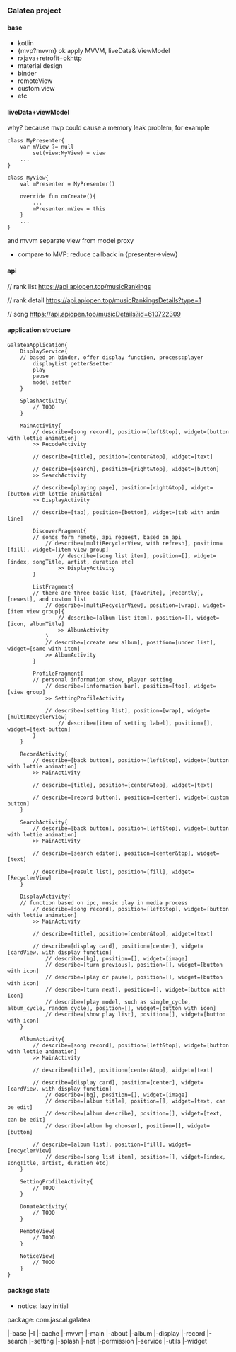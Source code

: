 ### Galatea project

#### base

* kotlin
* {mvp?mvvm} ok apply MVVM, liveData& ViewModel
* rxjava+retrofit+okhttp
* material design
* binder
* remoteView
* custom view
* etc

#### liveData+viewModel

why?
because mvp could cause a memory leak problem, for example

```
class MyPresenter{
    var mView ?= null
        set(view:MyView) = view
    ...
}

class MyView{
    val mPresenter = MyPresenter()

    override fun onCreate(){
        ...
        mPresenter.mView = this
    }
    ...
}
```

and mvvm separate view from model proxy

* compare to MVP: reduce callback in {presenter->view}

#### api

// rank list
https://api.apiopen.top/musicRankings

// rank detail
https://api.apiopen.top/musicRankingsDetails?type=1

// song
https://api.apiopen.top/musicDetails?id=610722309

#### application structure

```
GalateaApplication{
    DisplayService{
    // based on binder, offer display function, process:player
        displayList getter&setter
        play
        pause
        model setter
    }

    SplashActivity{
        // TODO
    }

    MainActivity{
        // describe=[song record], position=[left&top], widget=[button with lottie animation]
        >> RecodeActivity

        // describe=[title], position=[center&top], widget=[text]

        // describe=[search], position=[right&top], widget=[button]
        >> SearchActivity

        // describe=[playing page], position=[right&top], widget=[button with lottie animation]
        >> DisplayActivity

        // describe=[tab], position=[bottom], widget=[tab with anim line]

        DiscoverFragment{
        // songs form remote, api request, based on api
            // describe=[multiRecyclerView, with refresh], position=[fill], widget=[item view group]
                // describe=[song list item], position=[], widget=[index, songTitle, artist, duration etc]
                >> DisplayActivity
        }

        ListFragment{
        // there are three basic list, [favorite], [recently], [newest], and custom list
            // describe=[multiRecyclerView], position=[wrap], widget=[item view group]{
                // describe=[album list item], position=[], widget=[icon, albumTitle]
                >> AlbumActivity
            }
            // describe=[create new album], position=[under list], widget=[same with item]
            >> AlbumActivity
        }

        ProfileFragment{
        // personal information show, player setting
            // describe=[information bar], position=[top], widget=[view group]
            >> SettingProfileActivity

            // describe=[setting list], position=[wrap], widget=[multiRecyclerView]
                // describe=[item of setting label], position=[], widget=[text+button]
        }
    }

    RecordActivity{
        // describe=[back button], position=[left&top], widget=[button with lottie animation]
        >> MainActivity

        // describe=[title], position=[center&top], widget=[text]

        // describe=[record button], position=[center], widget=[custom button]
    }

    SearchActivity{
        // describe=[back button], position=[left&top], widget=[button with lottie animation]
        >> MainActivity

        // describe=[search editor], position=[center&top], widget=[text]

        // describe=[result list], position=[fill], widget=[RecyclerView]
    }

    DisplayActivity{
    // function based on ipc, music play in media process
        // describe=[song record], position=[left&top], widget=[button with lottie animation]
        >> MainActivity

        // describe=[title], position=[center&top], widget=[text]

        // describe=[display card], position=[center], widget=[cardView, with display function]
            // describe=[bg], position=[], widget=[image]
            // describe=[turn previous], position=[], widget=[button with icon]
            // describe=[play or pause], position=[], widget=[button with icon]
            // describe=[turn next], position=[], widget=[button with icon]
            // describe=[play model, such as single_cycle, album_cycle, random_cycle], position=[], widget=[button with icon]
            // describe=[show play list], position=[], widget=[button with icon]
    }

    AlbumActivity{
        // describe=[song record], position=[left&top], widget=[button with lottie animation]
        >> MainActivity

        // describe=[title], position=[center&top], widget=[text]

        // describe=[display card], position=[center], widget=[cardView, with display function]
            // describe=[bg], position=[], widget=[image]
            // describe=[album title], position=[], widget=[text, can be edit]
            // describe=[album describe], position=[], widget=[text, can be edit]
            // describe=[album bg chooser], position=[], widget=[button]

        // describe=[album list], position=[fill], widget=[recyclerView]
            // describe=[song list item], position=[], widget=[index, songTitle, artist, duration etc]
    }

    SettingProfileActivity{
        // TODO
    }

    DonateActivity{
        // TODO
    }

    RemoteView{
        // TODO
    }

    NoticeView{
        // TODO
    }
}
```

#### package state

* notice: lazy initial

package: com.jascal.galatea

|-base
    |-I
|-cache
|-mvvm
    |-main
    |-about
    |-album
    |-display
    |-record
    |-search
    |-setting
    |-splash
|-net
|-permission
|-service
|-utils
|-widget

